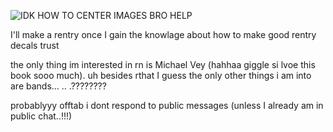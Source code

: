 

<!--
**12d94m/12d94m** is a ✨ _special_ ✨ repository because its `README.md` (this file) appears on your GitHub profile.

Here are some ideas to get you started:

- 🔭 I’m currently working on ...
- 🌱 I’m currently learning ...
- 👯 I’m looking to collaborate on ...
- 🤔 I’m looking for help with ...
- 💬 Ask me about ...
- 📫 How to reach me: ...
- 😄 Pronouns: ...
- ⚡ Fun fact: ...
-->
![IDK HOW TO CENTER IMAGES BRO HELP](https://i.pinimg.com/564x/60/14/6a/60146a4664f72880eba337c0bf032545.jpg)

I'll make a rentry once I gain the knowlage about how to make good rentry decals trust

the only thing im interested in rn is Michael Vey (hahhaa giggle si lvoe this book sooo much). uh besides rthat I guess the only other things i am into are bands... .. .????????

probablyyy offtab i dont respond to public messages (unless I already am in public chat..!!!)
